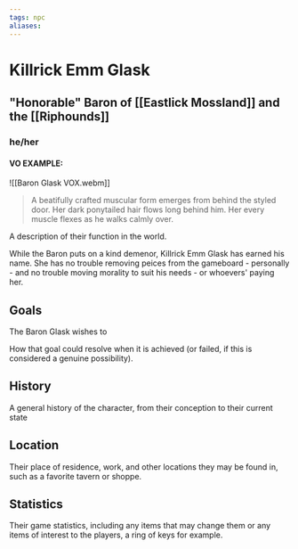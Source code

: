 ```yaml
---
tags: npc
aliases:
---
```

# Killrick Emm Glask
## "Honorable" Baron of [[Eastlick Mossland]] and the [[Riphounds]]
### he/her
#### VO EXAMPLE:

![[Baron Glask VOX.webm]]


> A beatifully crafted muscular form emerges from behind the styled door. Her dark ponytailed hair flows long behind him. Her every muscle flexes as he walks calmly over.

A description of their function in the world.

While the Baron puts on a kind demenor, Killrick Emm Glask has earned his name. She has no trouble removing peices from the gameboard - personally - and no trouble moving morality to suit his needs - or whoevers' paying her.

## Goals
The Baron Glask wishes to 

How that goal could resolve when it is achieved (or failed, if this is considered a genuine possibility).

## History
A general history of the character, from their conception to their current state

## Location
Their place of residence, work, and other locations they may be found in, such as a favorite tavern or shoppe.

## Statistics
Their game statistics, including any items that may change them or any items of interest to the players, a ring of keys for example.